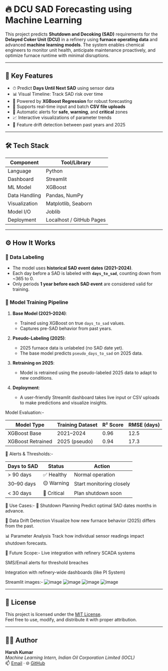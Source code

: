 # 🔥 DCU SAD Forecasting using Machine Learning

This project predicts **Shutdown and Decoking (SAD)** requirements for the **Delayed Coker Unit (DCU)** in a refinery using **furnace operating data** and advanced **machine learning models**. The system enables chemical engineers to monitor unit health, anticipate maintenance proactively, and optimize furnace runtime with minimal disruptions.

---

## 📌 Key Features

- ⏱ Predict **Days Until Next SAD** using sensor data
- 📊 Visual Timeline: Track SAD risk over time
- 🧠 Powered by **XGBoost Regression** for robust forecasting
- 📁 Supports real-time input and batch **CSV file uploads**
- 📍 Automatic alerts for **safe**, **warning**, and **critical** zones
- 📈 Interactive visualizations of parameter trends
- 🧪 Feature drift detection between past years and 2025

---

## 🛠️ Tech Stack

| Component       | Tool/Library                |
|----------------|-----------------------------|
| Language        | Python                      |
| Dashboard       | Streamlit                   |
| ML Model        | XGBoost                     |
| Data Handling   | Pandas, NumPy               |
| Visualization   | Matplotlib, Seaborn         |
| Model I/O       | Joblib                      |
| Deployment      | Localhost / GitHub Pages    |

---

## ⚙️ How It Works

### 🔹 Data Labeling

- The model uses **historical SAD event dates (2021–2024)**.
- Each day before a SAD is labeled with **`days_to_sad`**, counting down from ~365 to 0.
- Only periods **1 year before each SAD event** are considered valid for training.

### 🔹 Model Training Pipeline

1. **Base Model (2021–2024)**:
   - Trained using XGBoost on true `days_to_sad` values.
   - Captures pre-SAD behavior from past years.

2. **Pseudo-Labeling (2025)**:
   - 2025 furnace data is unlabeled (no SAD date yet).
   - The base model predicts `pseudo_days_to_sad` on 2025 data.

3. **Retraining on 2025**:
   - Model is retrained using the pseudo-labeled 2025 data to adapt to new conditions.

4. **Deployment**:
   - A user-friendly Streamlit dashboard takes live input or CSV uploads to make predictions and visualize insights.


Model Evaluation:-

| Model Type        | Training Dataset | R² Score | RMSE (days) |
| ----------------- | ---------------- | -------- | ----------- |
| XGBoost Base      | 2021–2024        | 0.96     | 12.5        |
| XGBoost Retrained | 2025 (pseudo)    | 0.94     | 17.3        |


🧠 Alerts & Thresholds:-

| Days to SAD | Status      | Action                   |
| ----------- | ----------- | ------------------------ |
| > 90 days   | ✅ Healthy   | Normal operation         |
| 30–90 days  | 🟡 Warning  | Start monitoring closely |
| < 30 days   | 🔴 Critical | Plan shutdown soon       |

💼 Use Cases:-
📍 Shutdown Planning
Predict optimal SAD dates months in advance.

🔬 Data Drift Detection
Visualize how new furnace behavior (2025) differs from the past.

📊 Parameter Analysis
Track how individual sensor readings impact shutdown forecasts.

🧠 Future Scope:-
Live integration with refinery SCADA systems

SMS/Email alerts for threshold breaches

Integration with refinery-wide dashboards (like PI System)

Streamlit images:-
![image](https://github.com/user-attachments/assets/56ef1e0b-6989-4461-9038-2333a88472bc)
![image](https://github.com/user-attachments/assets/96598682-da66-492e-b4d4-000cc0b97b6a)
![image](https://github.com/user-attachments/assets/2aa1f099-e25c-4782-9eed-d472bde845c0)
![image](https://github.com/user-attachments/assets/5ffaf54c-23df-42b4-bfc3-d567f63ec9c9)

---

## 📝 License

This project is licensed under the [MIT License](https://opensource.org/licenses/MIT).  
Feel free to use, modify, and distribute it with proper attribution.

---

## 👨‍💻 Author

**Harsh Kumar**  
_Machine Learning Intern, Indian Oil Corporation Limited (IOCL)_  
📫 [Email](mailto:harshk210804@gmail.com) · 🌐 [GitHub](https://github.com/hkuser212)



